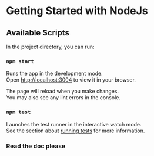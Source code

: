 # Getting Started with NodeJs


## Available Scripts

In the project directory, you can run:

### `npm start`

Runs the app in the development mode.\
Open [http://localhost:3004](http://localhost:3004) to view it in your browser.

The page will reload when you make changes.\
You may also see any lint errors in the console.

### `npm test`

Launches the test runner in the interactive watch mode.\
See the section about [running tests](https://facebook.github.io/create-react-app/docs/running-tests) for more information.


### Read the doc please
